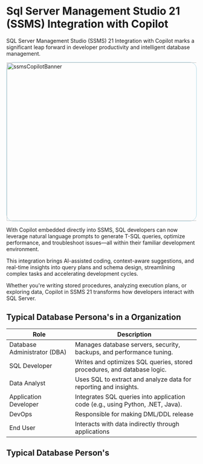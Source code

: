 # Sql Server Management Studio 21 (SSMS) Integration with Copilot

SQL Server Management Studio (SSMS) 21 Integration with Copilot marks a significant leap forward in developer productivity and intelligent database management.
<div style="border: 1px solid lightblue;border-radius: 18px;">
<img width="772" height="419" alt="ssmsCopilotBanner"  src="https://github.com/user-attachments/assets/4b30e685-c1b7-44f0-856a-d70766ecd7d0" /></div>

With Copilot embedded directly into SSMS, SQL developers can now leverage natural language prompts to generate T-SQL queries, optimize performance, and troubleshoot issues—all within their familiar development environment. 

This integration brings AI-assisted coding, context-aware suggestions, and real-time insights into query plans and schema design, streamlining complex tasks and accelerating development cycles. 

Whether you're writing stored procedures, analyzing execution plans, or exploring data, Copilot in SSMS 21 transforms how developers interact with SQL Server.


## Typical Database Persona's in a Organization

| Role                        | Description                                                                                  |
|-----------------------------|----------------------------------------------------------------------------------------------|
| Database Administrator (DBA)| Manages database servers, security, backups, and performance tuning.                         |
| SQL Developer               | Writes and optimizes SQL queries, stored procedures, and database logic.                     |
| Data Analyst                | Uses SQL to extract and analyze data for reporting and insights.                             |
| Application Developer       | Integrates SQL queries into application code (e.g., using Python, .NET, Java).               |
| DevOps                      | Responsible for making DML/DDL release                                                       |
| End User                    | Interacts with data indirectly through applications


## Typical Database Person's
